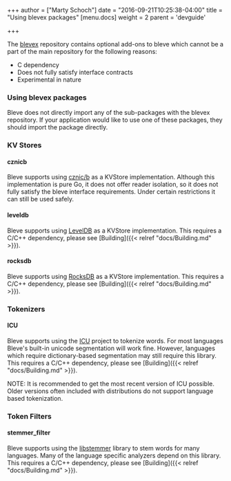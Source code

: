 +++
author = ["Marty Schoch"]
date = "2016-09-21T10:25:38-04:00"
title = "Using blevex packages"
[menu.docs]
weight = 2
parent = 'devguide'

+++

The [blevex](https://github.com/blevesearch/blevex) repository contains optional add-ons to bleve which cannot be a part of the main repository for the following reasons:

- C dependency
- Does not fully satisfy interface contracts
- Experimental in nature

### Using blevex packages

Bleve does not directly import any of the sub-packages with the blevex repository.  If your application would like to use one of these packages, they should import the package directly.

### KV Stores

#### cznicb

Bleve supports using [cznic/b](https://github.com/cznic/b) as a KVStore implementation.  Although this implementation is pure Go, it does not offer reader isolation, so it does not fully satisfy the bleve interface requirements.  Under certain restrictions it can still be used safely.

#### leveldb

Bleve supports using [LevelDB](https://code.google.com/p/leveldb/) as a KVStore implementation.  This requires a C/C++ dependency, please see [Building]({{< relref "docs/Building.md" >}}).

#### rocksdb

Bleve supports using [RocksDB](https://github.com/facebook/rocksdb) as a KVStore implementation.  This requires a C/C++ dependency, please see [Building]({{< relref "docs/Building.md" >}}).

### Tokenizers

#### ICU

Bleve supports using the [ICU](http://site.icu-project.org/) project to tokenize words.  For most languages Bleve's built-in unicode segmentation will work fine.  However, languages which require dictionary-based segmentation may still require this library.  This requires a C/C++ dependency, please see [Building]({{< relref "docs/Building.md" >}}).

NOTE: It is recommended to get the most recent version of ICU possible.  Older versions often included with distributions do not support language based tokenization.

### Token Filters

#### stemmer_filter

Bleve supports using the [libstemmer](http://snowball.tartarus.org/download.php) library to stem words for many languages.  Many of the language specific analyzers depend on this library.  This requires a C/C++ dependency, please see [Building]({{< relref "docs/Building.md" >}}).
